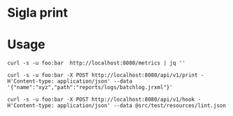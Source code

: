 Sigla print
===

# Usage

    curl -s -u foo:bar  http://localhost:8080/metrics | jq ''

    curl -s -u foo:bar -X POST http://localhost:8080/api/v1/print -H'Content-type: application/json' --data '{"name":"xyz","path":"reports/logs/batchlog.jrxml"}'

    curl -s -u foo:bar -X POST http://localhost:8080/api/v1/hook -H'Content-type: application/json' --data @src/test/resources/lint.json
